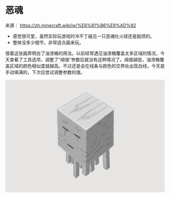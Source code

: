 # 恶魂

来源： https://zh.minecraft.wiki/w/%E6%81%B6%E9%AD%82

- 感觉很可爱，虽然实际玩游戏时冷不丁碰见一只恶魂吐火球还是挺烦的。
- 整体没多少细节，非常适合画来玩。

借着这张画弄明白了油漆桶的用法。以前经常遇见油漆桶覆盖太多区域的情况，今天查看了工具选项，调整了“阈值”参数后就没有这种情况了。阈值越低，油漆桶覆盖区域的颜色相似度就越高。不过还是会在线条与颜色的交界处出现白线，今天是手动填满的，下次应尝试调整参数的值。

![ghast](../images/ghast.png)